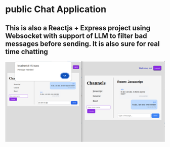 # public Chat Application
## This is also a Reactjs + Express project using Websocket with support of LLM to filter bad messages before sending. It is also sure for real time chatting
![Homepage with Desktop interface](./publicChat.png) 
